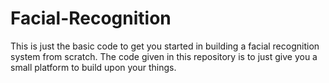 # Facial-Recognition
This is just the basic code to get you started in building a facial recognition system from scratch. The code given in this repository is to just give you a small platform to build upon your things.
